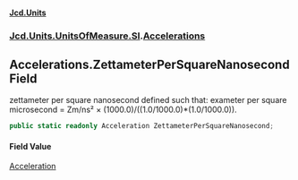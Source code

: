 #### [Jcd.Units](index 'index')
### [Jcd.Units.UnitsOfMeasure.SI](Jcd.Units.UnitsOfMeasure.SI 'Jcd.Units.UnitsOfMeasure.SI').[Accelerations](Accelerations 'Jcd.Units.UnitsOfMeasure.SI.Accelerations')

## Accelerations.ZettameterPerSquareNanosecond Field

zettameter per square nanosecond defined such that: exameter per square microsecond = Zm/ns² ×
(1000.0)/((1.0/1000.0)*(1.0/1000.0)).

```csharp
public static readonly Acceleration ZettameterPerSquareNanosecond;
```

#### Field Value
[Acceleration](Acceleration 'Jcd.Units.UnitTypes.Acceleration')